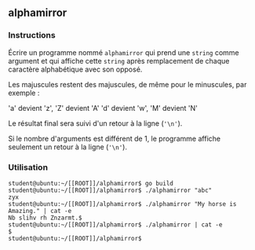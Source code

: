 ## alphamirror

### Instructions

Écrire un programme nommé `alphamirror` qui prend une `string` comme argument et qui affiche cette `string` après remplacement de chaque caractère alphabétique avec son opposé.

Les majuscules restent des majuscules, de même pour le minuscules, par exemple :

'a' devient 'z', 'Z' devient 'A'
'd' devient 'w', 'M' devient 'N'

Le résultat final sera suivi d'un retour à la ligne (`'\n'`).

Si le nombre d'arguments est différent de 1, le programme affiche seulement un retour à la ligne (`'\n'`).

### Utilisation

```console
student@ubuntu:~/[[ROOT]]/alphamirror$ go build
student@ubuntu:~/[[ROOT]]/alphamirror$ ./alphamirror "abc"
zyx
student@ubuntu:~/[[ROOT]]/alphamirror$ ./alphamirror "My horse is Amazing." | cat -e
Nb slihv rh Znzarmt.$
student@ubuntu:~/[[ROOT]]/alphamirror$ ./alphamirror | cat -e
$
student@ubuntu:~/[[ROOT]]/alphamirror$
```
